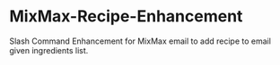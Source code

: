 # MixMax-Recipe-Enhancement
Slash Command Enhancement for MixMax email to add recipe to email given ingredients list.

